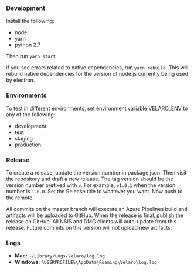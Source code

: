 ### Development
Install the following:
- node
- yarn
- python 2.7

Then run `yarn start`

if you see errors related to native dependencies, run `yarn rebuild`. This will rebuild native
dependencies for the version of node.js currently being used by electron.

### Environments

To test in different environments, set environment variable VELARO_ENV to any of the following:

- development
- test
- staging
- production

### Release

To create a release, update the version number in package.json. Then visit the repository and
draft a new release. The tag version should be the version number prefixed with `v`. For example,
`v1.0.1` when the version number is `1.0.0`. Set the Release title to whatever you want. Now
push to the remote.

All commits on the master branch will execute an Azure Pipelines build and artifacts
will be uploaded to GitHub. When the release is final, publish the release on GitHub. All
NSIS and DMG clients will auto-update from this release. Future commits on this version will
not upload new artifacts.

### Logs

 * **Mac:** `~/Library/Logs/Velaro/log.log`
 * **Windows:** `%USERPROFILE%\AppData\Roaming\Velaro\log.log`
